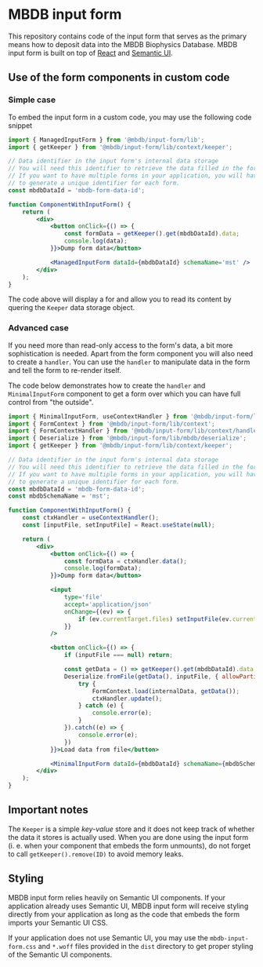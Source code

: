 MBDB input form
===

This repository contains code of the input form that serves as the primary means how to deposit data into the MBDB Biophysics Database.
MBDB input form is built on top of [React](https://react.dev/) and [Semantic UI](https://semantic-ui.com/).

## Use of the form components in custom code

### Simple case

To embed the input form in a custom code, you may use the following code snippet

```jsx
import { ManagedInputForm } from '@mbdb/input-form/lib';
import { getKeeper } from '@mbdb/input-form/lib/context/keeper';

// Data identifier in the input form's internal data storage
// You will need this identifier to retrieve the data filled in the form.
// If you want to have multiple forms in your application, you will have
// to generate a unique identifier for each form.
const mbdbDataId = 'mbdb-form-data-id';

function ComponentWithInputForm() {
    return (
        <div>
            <button onClick={() => {
                const formData = getKeeper().get(mbdbDataId).data;
                console.log(data);
            }}>Dump form data</button>

            <ManagedInputForm dataId={mbdbDataId} schemaName='mst' />
        </div>
    );
}
```

The code above will display a for and allow you to read its content by quering the `Keeper` data storage object.

### Advanced case

If you need more than read-only access to the form's data, a bit more sophistication is needed.
Apart from the form component you will also need to create a `handler`. You can use the `handler` to manipulate data in the form
and tell the form to re-render itself.

The code below demonstrates how to create the `handler` and `MinimalInputForm` component to get a form over which you can have full
control from "the outside".

```jsx
import { MinimalInputForm, useContextHandler } from '@mbdb/input-form/lib';
import { FormContext } from '@mbdb/input-form/lib/context';
import { FormContextHandler } from '@mbdb/input-form/lib/context/handler';
import { Deserialize } from '@mbdb/input-form/lib/mbdb/deserialize';
import { getKeeper } from '@mbdb/input-form/lib/context/keeper';

// Data identifier in the input form's internal data storage
// You will need this identifier to retrieve the data filled in the form.
// If you want to have multiple forms in your application, you will have
// to generate a unique identifier for each form.
const mbdbDataId = 'mbdb-form-data-id';
const mbdbSchemaName = 'mst';

function ComponentWithInputForm() {
    const ctxHandler = useContextHandler();
    const [inputFile, setInputFile] = React.useState(null);

    return (
        <div>
            <button onClick={() => {
                const formData = ctxHandler.data();
                console.log(formData);
            }}>Dump form data</button>

            <input
                type='file'
                accept='application/json'
                onChange={(ev) => {
                    if (ev.currentTarget.files) setInputFile(ev.currentTarget.files[0]);
                }}
            />

            <button onClick={() => {
                if (inputFile === null) return;

                const getData = () => getKeeper().get(mbdbDataId).data;
                Deserialize.fromFile(getData(), inputFile, { allowPartials: true }).then((internalData) => {
	                try {
                        FormContext.load(internalData, getData());
                        ctxHandler.update();
                    } catch (e) {
                        console.error(e);
                    }
                }).catch((e) => {
                    console.error(e);
                })
            }}>Load data from file</button>

            <MinimalInputForm dataId={mbdbDataId} schemaName={mbdbSchemaName} formContextHandler={ctxHandler} />
        </div>
    );
}
```

## Important notes
The `Keeper` is a simple _key-value_ store and it does not keep track of whether the data it stores is actually used.
When you are done using the input form (i. e. when your component that embeds the form unmounts), do not forget to call
`getKeeper().remove(ID)` to avoid memory leaks.


## Styling
MBDB input form relies heavily on Semantic UI components. If your application already uses Semantic UI, MBDB input form will
receive styling directly from your application as long as the code that embeds the form imports your Semantic UI CSS.

If your application does not use Semantic UI, you may use the `mbdb-input-form.css` and `*.woff` files provided in the `dist` directory to get proper styling
of the Semantic UI components.
